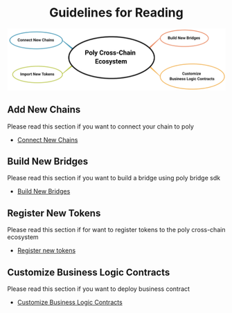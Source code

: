 <h1 align="center">Guidelines for Reading</h1>

<div align=center><img src="resources/reading_guideline.png" alt=""/></div>

## Add New Chains
Please read this section if you want to connect your chain to poly
- [Connect New Chains](new_chain/readme.md)

## Build New Bridges
Please read this section if you want to build a bridge using poly bridge sdk
- [Build New Bridges](new_product/integrate_bridge/readme.md)

## Register New Tokens
Please read this section if for want to register tokens to the poly cross-chain ecosystem
- [Register new tokens](new_product/integrate_assets/readme.md)

## Customize Business Logic Contracts

Please read this section if you want to deploy business contract

- [Customize Business Logic Contracts](new_product/integrate_contracts/readme.md)


